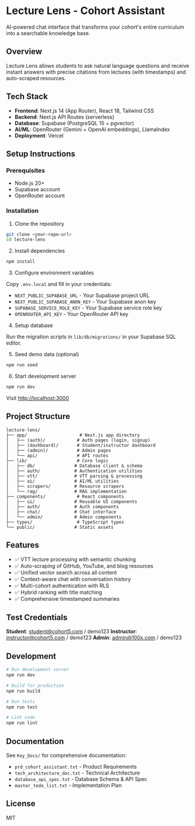 # Lecture Lens - Cohort Assistant

AI-powered chat interface that transforms your cohort's entire curriculum into a searchable knowledge base.

## Overview

Lecture Lens allows students to ask natural language questions and receive instant answers with precise citations from lectures (with timestamps) and auto-scraped resources.

## Tech Stack

- **Frontend**: Next.js 14 (App Router), React 18, Tailwind CSS
- **Backend**: Next.js API Routes (serverless)
- **Database**: Supabase (PostgreSQL 15 + pgvector)
- **AI/ML**: OpenRouter (Gemini + OpenAI embeddings), LlamaIndex
- **Deployment**: Vercel

## Setup Instructions

### Prerequisites

- Node.js 20+
- Supabase account
- OpenRouter account

### Installation

1. Clone the repository
```bash
git clone <your-repo-url>
cd lecture-lens
```

2. Install dependencies
```bash
npm install
```

3. Configure environment variables

Copy `.env.local` and fill in your credentials:
- `NEXT_PUBLIC_SUPABASE_URL` - Your Supabase project URL
- `NEXT_PUBLIC_SUPABASE_ANON_KEY` - Your Supabase anon key
- `SUPABASE_SERVICE_ROLE_KEY` - Your Supabase service role key
- `OPENROUTER_API_KEY` - Your OpenRouter API key

4. Setup database

Run the migration scripts in `lib/db/migrations/` in your Supabase SQL editor.

5. Seed demo data (optional)
```bash
npm run seed
```

6. Start development server
```bash
npm run dev
```

Visit [http://localhost:3000](http://localhost:3000)

## Project Structure

```
lecture-lens/
├── app/                    # Next.js app directory
│   ├── (auth)/            # Auth pages (login, signup)
│   ├── (dashboard)/       # Student/instructor dashboard
│   ├── (admin)/           # Admin pages
│   └── api/               # API routes
├── lib/                   # Core logic
│   ├── db/               # Database client & schema
│   ├── auth/             # Authentication utilities
│   ├── vtt/              # VTT parsing & processing
│   ├── ai/               # AI/ML utilities
│   ├── scrapers/         # Resource scrapers
│   └── rag/              # RAG implementation
├── components/            # React components
│   ├── ui/               # Reusable UI components
│   ├── auth/             # Auth components
│   ├── chat/             # Chat interface
│   └── admin/            # Admin components
├── types/                 # TypeScript types
└── public/               # Static assets
```

## Features

- ✅ VTT lecture processing with semantic chunking
- ✅ Auto-scraping of GitHub, YouTube, and blog resources
- ✅ Unified vector search across all content
- ✅ Context-aware chat with conversation history
- ✅ Multi-cohort authentication with RLS
- ✅ Hybrid ranking with title matching
- ✅ Comprehensive timestamped summaries

## Test Credentials

**Student**: student@cohort5.com / demo123
**Instructor**: instructor@cohort5.com / demo123
**Admin**: admin@100x.com / demo123

## Development

```bash
# Run development server
npm run dev

# Build for production
npm run build

# Run tests
npm run test

# Lint code
npm run lint
```

## Documentation

See `Key_Docs/` for comprehensive documentation:
- `prd_cohort_assistant.txt` - Product Requirements
- `tech_architecture_doc.txt` - Technical Architecture
- `database_api_spec.txt` - Database Schema & API Spec
- `master_todo_list.txt` - Implementation Plan

## License

MIT
